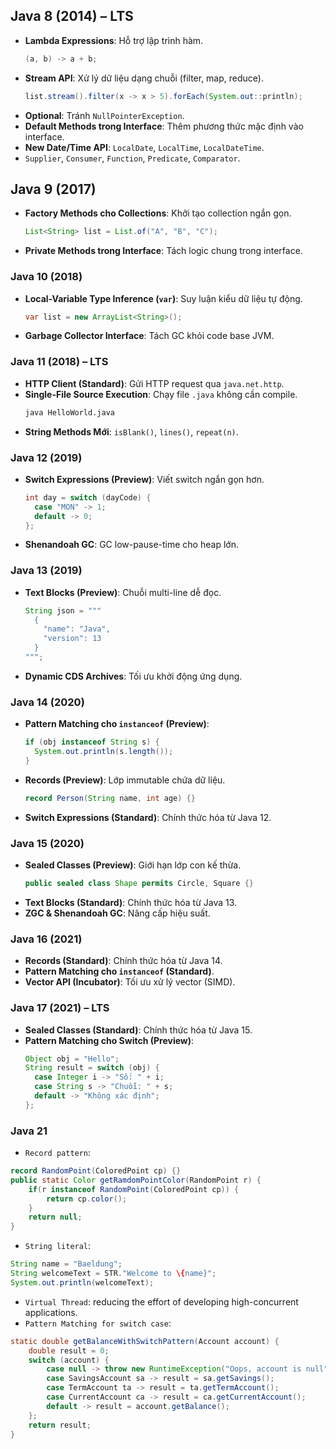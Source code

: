 ## **Java 8 (2014) – LTS**

-   **Lambda Expressions**: Hỗ trợ lập trình hàm.
    ```java
    (a, b) -> a + b;
    ```
-   **Stream API**: Xử lý dữ liệu dạng chuỗi (filter, map, reduce).
    ```java
    list.stream().filter(x -> x > 5).forEach(System.out::println);
    ```
-   **Optional**: Tránh `NullPointerException`.
-   **Default Methods trong Interface**: Thêm phương thức mặc định vào interface.
-   **New Date/Time API**: `LocalDate`, `LocalTime`, `LocalDateTime`.
-   `Supplier`, `Consumer`, `Function`, `Predicate`, `Comparator`.

## **Java 9 (2017)**

-   **Factory Methods cho Collections**: Khởi tạo collection ngắn gọn.
    ```java
    List<String> list = List.of("A", "B", "C");
    ```
-   **Private Methods trong Interface**: Tách logic chung trong interface.

### **Java 10 (2018)**

-   **Local-Variable Type Inference (`var`)**: Suy luận kiểu dữ liệu tự động.
    ```java
    var list = new ArrayList<String>();
    ```
-   **Garbage Collector Interface**: Tách GC khỏi code base JVM.

### **Java 11 (2018) – LTS**

-   **HTTP Client (Standard)**: Gửi HTTP request qua `java.net.http`.
-   **Single-File Source Execution**: Chạy file `.java` không cần compile.
    ```bash
    java HelloWorld.java
    ```
-   **String Methods Mới**: `isBlank()`, `lines()`, `repeat(n)`.

### **Java 12 (2019)**

-   **Switch Expressions (Preview)**: Viết switch ngắn gọn hơn.
    ```java
    int day = switch (dayCode) {
      case "MON" -> 1;
      default -> 0;
    };
    ```
-   **Shenandoah GC**: GC low-pause-time cho heap lớn.

### **Java 13 (2019)**

-   **Text Blocks (Preview)**: Chuỗi multi-line dễ đọc.
    ```java
    String json = """
      {
        "name": "Java",
        "version": 13
      }
    """;
    ```
-   **Dynamic CDS Archives**: Tối ưu khởi động ứng dụng.

### **Java 14 (2020)**

-   **Pattern Matching cho `instanceof` (Preview)**:
    ```java
    if (obj instanceof String s) {
      System.out.println(s.length());
    }
    ```
-   **Records (Preview)**: Lớp immutable chứa dữ liệu.
    ```java
    record Person(String name, int age) {}
    ```
-   **Switch Expressions (Standard)**: Chính thức hóa từ Java 12.

### **Java 15 (2020)**

-   **Sealed Classes (Preview)**: Giới hạn lớp con kế thừa.
    ```java
    public sealed class Shape permits Circle, Square {}
    ```
-   **Text Blocks (Standard)**: Chính thức hóa từ Java 13.
-   **ZGC & Shenandoah GC**: Nâng cấp hiệu suất.

### **Java 16 (2021)**

-   **Records (Standard)**: Chính thức hóa từ Java 14.
-   **Pattern Matching cho `instanceof` (Standard)**.
-   **Vector API (Incubator)**: Tối ưu xử lý vector (SIMD).

### **Java 17 (2021) – LTS**

-   **Sealed Classes (Standard)**: Chính thức hóa từ Java 15.
-   **Pattern Matching cho Switch (Preview)**:
    ```java
    Object obj = "Hello";
    String result = switch (obj) {
      case Integer i -> "Số: " + i;
      case String s -> "Chuỗi: " + s;
      default -> "Không xác định";
    };
    ```

### **Java 21**

-   `Record pattern`:

```java
record RandomPoint(ColoredPoint cp) {}
public static Color getRamdomPointColor(RandomPoint r) {
    if(r instanceof RandomPoint(ColoredPoint cp)) {
        return cp.color();
    }
    return null;
}
```

-   `String literal`:

```java
String name = "Baeldung";
String welcomeText = STR."Welcome to \{name}";
System.out.println(welcomeText);
```

-   `Virtual Thread`: reducing the effort of developing high-concurrent applications.
-   `Pattern Matching for switch case`:

```java
static double getBalanceWithSwitchPattern(Account account) {
    double result = 0;
    switch (account) {
        case null -> throw new RuntimeException("Oops, account is null");
        case SavingsAccount sa -> result = sa.getSavings();
        case TermAccount ta -> result = ta.getTermAccount();
        case CurrentAccount ca -> result = ca.getCurrentAccount();
        default -> result = account.getBalance();
    };
    return result;
}
```
